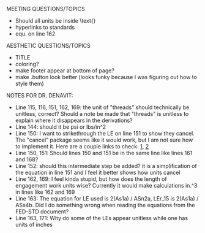 MEETING QUESTIONS/TOPICS

- Should all units be inside \text{}
- hyperlinks to standards
- equ. on line 162

AESTHETIC QUESTIONS/TOPICS

- TITLE
- coloring?
- make footer appear at bottom of page?
- make .button look better (looks funky because I was figuring out how to style them)

NOTES FOR DR. DENAVIT:

- Line 115, 116, 151, 162, 169: the unit of "threads" should technically be unitless, correct? Should a note be made that "threads" is unitless to explain where it disappears in the derivations?
- Line 144: should it be psi or lbs/in^2
- Line 150: I want to strikethrough the LE on line 151 to show they cancel. The "cancel" package seems like it would work, but I am not sure how to implement it. Here are a couple links to check: [1](https://tex.stackexchange.com/questions/395677/cancel-package-documentation-shaded-blocks-to-cancel), [2](https://tex.stackexchange.com/questions/537955/how-do-cross-out-text-in-math-mode)
- Line 150, 151: Should lines 150 and 151 be in the same line like lines 161 and 168?
- Line 152: should this intermediate step be added? it is a simplification of the equation in line 151 and I feel it better shows how units cancel
- Line 162, 169: I feel kinda stupid, but how does the length of engagement work units wise? Currently it would make calculations in.^3 in lines like 162 and 169
- Line 163: The equation for LE used is 2(As1a) / ASn2a, LEr_15 is 2(As1a) / ASs4b. Did I do something wrong when reading the equations from the FED-STD document?
- Line 163, 171: Why do some of the LEs appear unitless while one has units of inches
